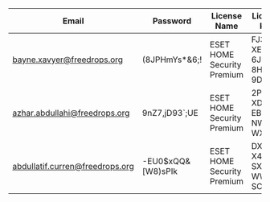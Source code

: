 | Email | Password | License Name | License Key | Expiry |
|-------|----------|--------------|-------------|--------|
| bayne.xavyer@freedrops.org | (8JPHmYs*&6;! | ESET HOME Security Premium | FJ3J-XEJ5-6JUB-8HFG-9D5D | 29.08.2025 |
| azhar.abdullahi@freedrops.org | 9nZ7,jD93`;UE | ESET HOME Security Premium | 2P22-XD76-EB55-NWRR-WX5X | 30.08.2025 |
| abdullatif.curren@freedrops.org | -EU0$xQQ&[W8)sPIk | ESET HOME Security Premium | DXTU-X4V6-SX56-WW59-SC9P | 31.08.2025 |
